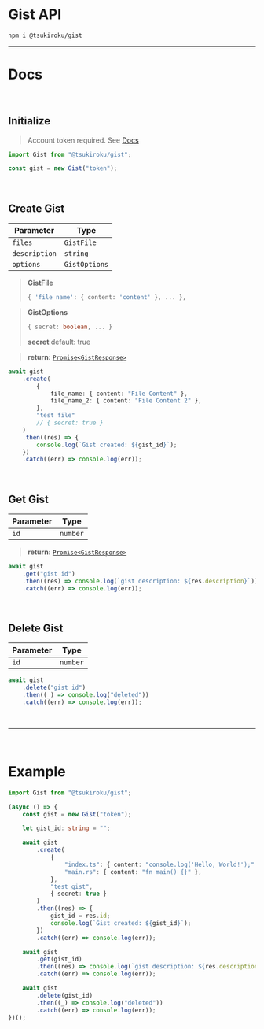 # Gist API

```sh
npm i @tsukiroku/gist
```

---

# Docs

<br>

## Initialize

> Account token required. See [Docs](https://docs.github.com/en/authentication/keeping-your-account-and-data-secure/creating-a-personal-access-token)

```ts
import Gist from "@tsukiroku/gist";

const gist = new Gist("token");
```

<br>

## Create Gist

| Parameter     | Type        |
| ------------- | ----------- |
| `files`       |`GistFile`   |
| `description` |`string`     |
| `options`     |`GistOptions`|

> **GistFile**
>
> ```ts
> { 'file name': { content: 'content' }, ... },
> ```

> **GistOptions**
>
> ```ts
> { secret: boolean, ... }
> ```
>
> **secret** default: true

> **return:** [`Promise<GistResponse>`](./src/types.ts)

```ts
await gist
    .create(
        {
            file_name: { content: "File Content" },
            file_name_2: { content: "File Content 2" },
        },
        "test file"
        // { secret: true }
    )
    .then((res) => {
        console.log(`Gist created: ${gist_id}`);
    })
    .catch((err) => console.log(err));
```

<br>

## Get Gist

| Parameter | Type   |
| --------- | ------ |
| `id`      |`number`|

> **return:** [`Promise<GistResponse>`](./src/types.ts)

```ts
await gist
    .get("gist id")
    .then((res) => console.log(`gist description: ${res.description}`))
    .catch((err) => console.log(err));
```

<br>

## Delete Gist

| Parameter | Type   |
| --------- | ------ |
| `id`      |`number`|

```ts
await gist
    .delete("gist id")
    .then((_) => console.log("deleted"))
    .catch((err) => console.log(err));
```

<br>

---

<br>

# Example

```ts
import Gist from "@tsukiroku/gist";

(async () => {
    const gist = new Gist("token");

    let gist_id: string = "";

    await gist
        .create(
            {
                "index.ts": { content: "console.log('Hello, World!');" },
                "main.rs": { content: "fn main() {}" },
            },
            "test gist",
            { secret: true }
        )
        .then((res) => {
            gist_id = res.id;
            console.log(`Gist created: ${gist_id}`);
        })
        .catch((err) => console.log(err));

    await gist
        .get(gist_id)
        .then((res) => console.log(`gist description: ${res.description}`))
        .catch((err) => console.log(err));

    await gist
        .delete(gist_id)
        .then((_) => console.log("deleted"))
        .catch((err) => console.log(err));
})();
```
